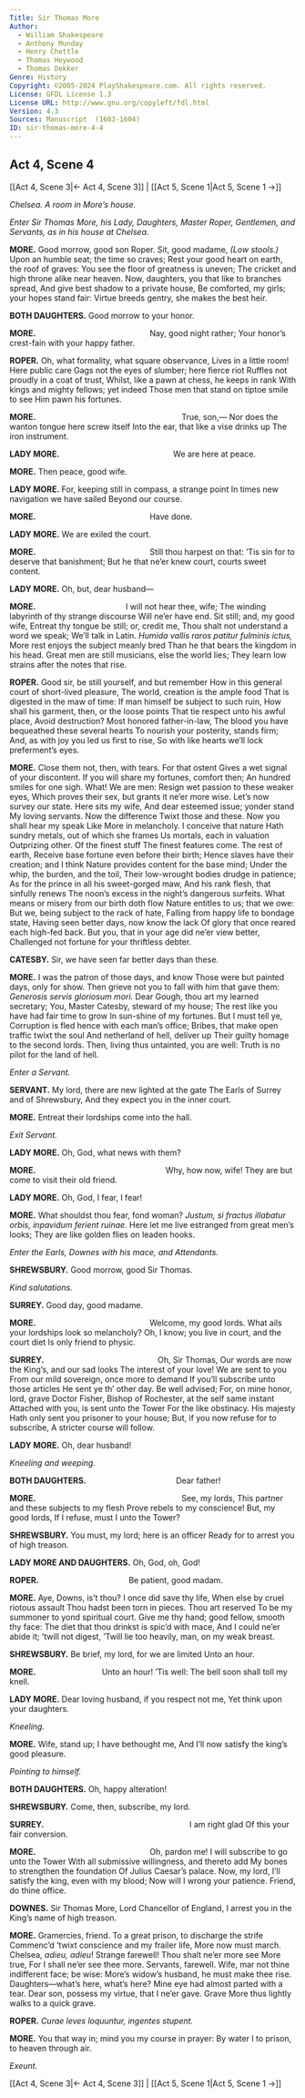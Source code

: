 ```yaml
---
Title: Sir Thomas More
Author: 
  - William Shakespeare
  - Anthony Munday
  - Henry Chettle
  - Thomas Heywood
  - Thomas Dekker
Genre: History
Copyright: ©2005-2024 PlayShakespeare.com. All rights reserved.
License: GFDL License 1.3
License URL: http://www.gnu.org/copyleft/fdl.html
Version: 4.3
Sources: Manuscript  (1603-1604)
ID: sir-thomas-more-4-4
---
```


## Act 4, Scene 4
[[Act 4, Scene 3|← Act 4, Scene 3]] | [[Act 5, Scene 1|Act 5, Scene 1 →]]

*Chelsea. A room in More’s house.*

*Enter Sir Thomas More, his Lady, Daughters, Master Roper, Gentlemen, and Servants, as in his house at Chelsea.*

**MORE.**
Good morrow, good son Roper.
Sit, good madame,
*(Low stools.)*
Upon an humble seat; the time so craves;
Rest your good heart on earth, the roof of graves:
You see the floor of greatness is uneven;
The cricket and high throne alike near heaven.
Now, daughters, you that like to branches spread,
And give best shadow to a private house,
Be comforted, my girls; your hopes stand fair:
Virtue breeds gentry, she makes the best heir.

**BOTH DAUGHTERS.**
Good morrow to your honor.

**MORE.**
              Nay, good night rather;
Your honor’s crest-fain with your happy father.

**ROPER.**
Oh, what formality, what square observance,
Lives in a little room! Here public care
Gags not the eyes of slumber; here fierce riot
Ruffles not proudly in a coat of trust,
Whilst, like a pawn at chess, he keeps in rank
With kings and mighty fellows; yet indeed
Those men that stand on tiptoe smile to see
Him pawn his fortunes.

**MORE.**
                  True, son,⁠—
Nor does the wanton tongue here screw itself
Into the ear, that like a vise drinks up
The iron instrument.

**LADY MORE.**
              We are here at peace.

**MORE.**
Then peace, good wife.

**LADY MORE.**
For, keeping still in compass, a strange point
In times new navigation we have sailed
Beyond our course.

**MORE.**
              Have done.

**LADY MORE.**
We are exiled the court.

**MORE.**
              Still thou harpest on that:
’Tis sin for to deserve that banishment;
But he that ne’er knew court, courts sweet content.

**LADY MORE.**
Oh, but, dear husband⁠—

**MORE.**
           I will not hear thee, wife;
The winding labyrinth of thy strange discourse
Will ne’er have end. Sit still; and, my good wife,
Entreat thy tongue be still; or, credit me,
Thou shalt not understand a word we speak;
We’ll talk in Latin.
*Humida vallis raros patitur fulminis ictus,*
More rest enjoys the subject meanly bred
Than he that bears the kingdom in his head.
Great men are still musicians, else the world lies;
They learn low strains after the notes that rise.

**ROPER.**
Good sir, be still yourself, and but remember
How in this general court of short-lived pleasure,
The world, creation is the ample food
That is digested in the maw of time:
If man himself be subject to such ruin,
How shall his garment, then, or the loose points
That tie respect unto his awful place,
Avoid destruction? Most honored father-in-law,
The blood you have bequeathed these several hearts
To nourish your posterity, stands firm;
And, as with joy you led us first to rise,
So with like hearts we’ll lock preferment’s eyes.

**MORE.**
Close them not, then, with tears. For that ostent
Gives a wet signal of your discontent.
If you will share my fortunes, comfort then;
An hundred smiles for one sigh. What! We are men:
Resign wet passion to these weaker eyes,
Which proves their sex, but grants it ne’er more wise.
Let’s now survey our state. Here sits my wife,
And dear esteemed issue; yonder stand
My loving servants. Now the difference
Twixt those and these. Now you shall hear my speak
Like More in melancholy. I conceive that nature
Hath sundry metals, out of which she frames
Us mortals, each in valuation
Outprizing other. Of the finest stuff
The finest features come. The rest of earth,
Receive base fortune even before their birth;
Hence slaves have their creation; and I think
Nature provides content for the base mind;
Under the whip, the burden, and the toil,
Their low-wrought bodies drudge in patience;
As for the prince in all his sweet-gorged maw,
And his rank flesh, that sinfully renews
The noon’s excess in the night’s dangerous surfeits.
What means or misery from our birth doth flow
Nature entitles to us; that we owe:
But we, being subject to the rack of hate,
Falling from happy life to bondage state,
Having seen better days, now know the lack
Of glory that once reared each high-fed back.
But you, that in your age did ne’er view better,
Challenged not fortune for your thriftless debter.

**CATESBY.**
Sir, we have seen far better days than these.

**MORE.**
I was the patron of those days, and know
Those were but painted days, only for show.
Then grieve not you to fall with him that gave them:
*Generosis servis gloriosum mori.*
Dear Gough, thou art my learned secretary;
You, Master Catesby, steward of my house;
The rest like you have had fair time to grow
In sun-shine of my fortunes. But I must tell ye,
Corruption is fled hence with each man’s office;
Bribes, that make open traffic twixt the soul
And netherland of hell, deliver up
Their guilty homage to the second lords.
Then, living thus untainted, you are well:
Truth is no pilot for the land of hell.

*Enter a Servant.*

**SERVANT.**
My lord, there are new lighted at the gate
The Earls of Surrey and of Shrewsbury,
And they expect you in the inner court.

**MORE.**
Entreat their lordships come into the hall.

*Exit Servant.*

**LADY MORE.**
Oh, God, what news with them?

**MORE.**
                Why, how now, wife!
They are but come to visit their old friend.

**LADY MORE.**
Oh, God, I fear, I fear!

**MORE.**
What shouldst thou fear, fond woman?
*Justum, si fractus illabatur orbis, inpavidum ferient ruinae.*
Here let me live estranged from great men’s looks;
They are like golden flies on leaden hooks.

*Enter the Earls, Downes with his mace, and Attendants.*

**SHREWSBURY.**
Good morrow, good Sir Thomas.

*Kind salutations.*

**SURREY.**
Good day, good madame.

**MORE.**
              Welcome, my good lords.
What ails your lordships look so melancholy?
Oh, I know; you live in court, and the court diet
Is only friend to physic.

**SURREY.**
              Oh, Sir Thomas,
Our words are now the King’s, and our sad looks
The interest of your love! We are sent to you
From our mild sovereign, once more to demand
If you’ll subscribe unto those articles
He sent ye th’ other day. Be well advised;
For, on mine honor, lord, grave Doctor Fisher,
Bishop of Rochester, at the self same instant
Attached with you, is sent unto the Tower
For the like obstinacy. His majesty
Hath only sent you prisoner to your house;
But, if you now refuse for to subscribe,
A stricter course will follow.

**LADY MORE.**
Oh, dear husband!

*Kneeling and weeping.*

**BOTH DAUGHTERS.**
           Dear father!

**MORE.**
                  See, my lords,
This partner and these subjects to my flesh
Prove rebels to my conscience! But, my good lords,
If I refuse, must I unto the Tower?

**SHREWSBURY.**
You must, my lord; here is an officer
Ready for to arrest you of high treason.

**LADY MORE AND DAUGHTERS.**
Oh, God, oh, God!

**ROPER.**
           Be patient, good madam.

**MORE.**
Aye, Downs, is’t thou? I once did save thy life,
When else by cruel riotous assault
Thou hadst been torn in pieces. Thou art reserved
To be my summoner to yond spiritual court.
Give me thy hand; good fellow, smooth thy face:
The diet that thou drinkst is spic’d with mace,
And I could ne’er abide it; ’twill not digest,
’Twill lie too heavily, man, on my weak breast.

**SHREWSBURY.**
Be brief, my lord, for we are limited
Unto an hour.

**MORE.**
        Unto an hour! ’Tis well:
The bell soon shall toll my knell.

**LADY MORE.**
Dear loving husband, if you respect not me,
Yet think upon your daughters.

*Kneeling.*

**MORE.**
Wife, stand up; I have bethought me,
And I’ll now satisfy the king’s good pleasure.

*Pointing to himself.*

**BOTH DAUGHTERS.**
Oh, happy alteration!

**SHREWSBURY.**
Come, then, subscribe, my lord.

**SURREY.**
                  I am right glad
Of this your fair conversion.

**MORE.**
              Oh, pardon me!
I will subscribe to go unto the Tower
With all submissive willingness, and thereto add
My bones to strengthen the foundation
Of Julius Caesar’s palace. Now, my lord,
I’ll satisfy the king, even with my blood;
Now will I wrong your patience. Friend, do thine office.

**DOWNES.**
Sir Thomas More, Lord Chancellor of England, I arrest you in the King’s name of high treason.

**MORE.**
Gramercies, friend.
To a great prison, to discharge the strife
Commenc’d ’twixt conscience and my frailer life,
More now must march. Chelsea, *adieu, adieu*!
Strange farewell! Thou shalt ne’er more see More true,
For I shall ne’er see thee more. Servants, farewell.
Wife, mar not thine indifferent face; be wise:
More’s widow’s husband, he must make thee rise.
Daughters—what’s here, what’s here?
Mine eye had almost parted with a tear.
Dear son, possess my virtue, that I ne’er gave.
Grave More thus lightly walks to a quick grave.

**ROPER.**
*Curae leves loquuntur, ingentes stupent.*

**MORE.**
You that way in; mind you my course in prayer:
By water I to prison, to heaven through air.

*Exeunt.*

[[Act 4, Scene 3|← Act 4, Scene 3]] | [[Act 5, Scene 1|Act 5, Scene 1 →]]